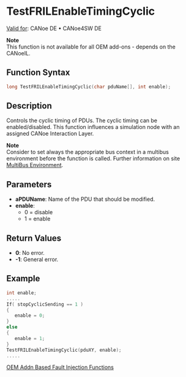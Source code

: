 # TestFRILEnableTimingCyclic

[Valid for](../../../Shared/FeatureAvailability.md): CANoe DE • CANoe4SW DE

**Note**  
This function is not available for all OEM add-ons - depends on the CANoeIL.

## Function Syntax

```c
long TestFRILEnableTimingCyclic(char pduName[], int enable);
```

## Description

Controls the cyclic timing of PDUs. The cyclic timing can be enabled/disabled. This function influences a simulation node with an assigned CANoe Interaction Layer.

**Note**  
Consider to set always the appropriate bus context in a multibus environment before the function is called. Further information on site [MultiBus Environment](../../../Shared/CAPL/General/TestMultiBusEnvironment.md).

## Parameters

- **aPDUName**: Name of the PDU that should be modified.
- **enable**:
  - 0 = disable
  - 1 = enable

## Return Values

- **0**: No error.
- **-1**: General error.

## Example

```c
int enable;
.....
If( stopCyclicSending == 1 )
{
   enable = 0;
}
else
{
   enable = 1;
}
TestFRILEnableTimingCyclic(pduXY, enable);
.....
```

[OEM Addn Based Fault Injection Functions](../CAPLfunctionsTFSOverview.md#OEMPackageFaultInjection)
